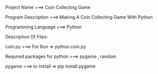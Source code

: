 Project Name ===> Coin Collecting Game

Program Description ===> Making A Coin Collecting Game With Python

Programming Language ===> Python

Description Of Files:

coin.py ===> For Run => python coin.py

Required packages for python ===> pygame , random

pygame ===> to install => pip install pygame
